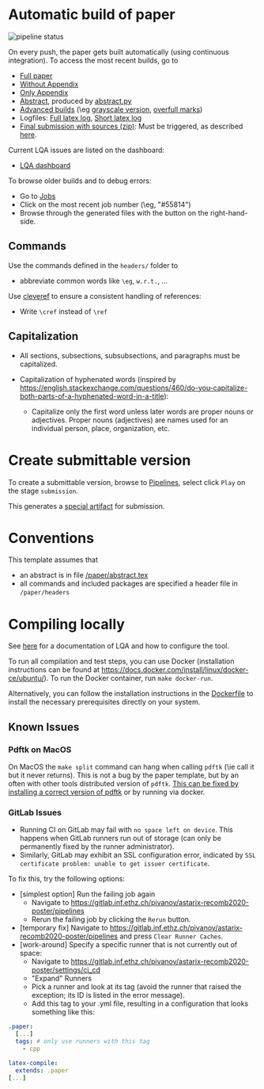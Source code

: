 

# Automatic build of paper

![pipeline status](https://gitlab.inf.ethz.ch/pivanov/astarix-recomb2020-poster/badges/master/pipeline.svg)

On every push, the paper gets built automatically (using continuous integration). To access the most recent builds, go to

- [Full paper](https://gitlab.inf.ethz.ch/pivanov/astarix-recomb2020-poster/-/jobs/artifacts/master/raw/main_full.pdf?job=latex-compile)
- [Without Appendix](https://gitlab.inf.ethz.ch/pivanov/astarix-recomb2020-poster/-/jobs/artifacts/master/raw/main_no_appendix.pdf?job=latex-compile)
- [Only Appendix](https://gitlab.inf.ethz.ch/pivanov/astarix-recomb2020-poster/-/jobs/artifacts/master/raw/main_only_appendix.pdf?job=latex-compile)
- [Abstract](https://gitlab.inf.ethz.ch/pivanov/astarix-recomb2020-poster/-/jobs/artifacts/master/raw/abstract.txt?job=latex-compile), produced by [abstract.py](/paper/lqa-scripts/abstract.py)
- [Advanced builds](https://gitlab.inf.ethz.ch/pivanov/astarix-recomb2020-poster/-/jobs/artifacts/master/browse?job=latex-advanced) (\eg [grayscale version](https://gitlab.inf.ethz.ch/pivanov/astarix-recomb2020-poster/-/jobs/artifacts/master/raw/main_gray.pdf?job=latex-advanced), [overfull marks](https://gitlab.inf.ethz.ch/pivanov/astarix-recomb2020-poster/-/jobs/artifacts/master/raw/main_overfull.pdf?job=latex-advanced))
- Logfiles: [Full latex log](https://gitlab.inf.ethz.ch/pivanov/astarix-recomb2020-poster/-/jobs/artifacts/master/raw/main.log?job=latex-advanced), [Short latex log](https://gitlab.inf.ethz.ch/pivanov/astarix-recomb2020-poster/-/jobs/artifacts/master/raw/main-short.log?job=latex-advanced)
- [Final submission with sources (zip)](https://gitlab.inf.ethz.ch/pivanov/astarix-recomb2020-poster/-/jobs/artifacts/master/raw/submission.zip?job=latex-submission): Must be triggered, as described [here](/paper/README.md#create-submittable-version).

Current LQA issues are listed on the dashboard:

- [LQA dashboard](https://gitlab.inf.ethz.ch/pivanov/astarix-recomb2020-poster/-/jobs/artifacts/master/raw/lqa-dashboard.txt?job=latex-advanced)

To browse older builds and to debug errors:

- Go to [Jobs](https://gitlab.inf.ethz.ch/pivanov/astarix-recomb2020-poster/pipelines)
- Click on the most recent job number (\eg, "#55814")
- Browse through the generated files with the button on the right-hand-side.

## Commands

Use the commands defined in the `headers/` folder to

- abbreviate common words like `\eg`, `w.r.t.`, ...

Use [cleveref](http://tug.ctan.org/tex-archive/macros/latex/contrib/cleveref/cleveref.pdf) to ensure a consistent handling of references:

- Write `\cref` instead of `\ref`

## Capitalization

- All sections, subsections, subsubsections, and paragraphs must be capitalized.
- Capitalization of hyphenated words (inspired by
  https://english.stackexchange.com/questions/460/do-you-capitalize-both-parts-of-a-hyphenated-word-in-a-title):

  - Capitalize only the first word unless later words are proper nouns or
    adjectives. Proper nouns (adjectives) are names used for an individual
    person, place, organization, etc.

# Create submittable version

To create a submittable version, browse to [Pipelines](https://gitlab.inf.ethz.ch/pivanov/astarix-recomb2020-poster/pipelines), select click `Play` on the stage `submission`.

This generates a [special artifact](/paper/README.md#automatic-build-of-paper) for submission.

# Conventions

This template assumes that

- an abstract is in file [/paper/abstract.tex](/paper/abstract.tex)
- all commands and included packages are specified a header file in `/paper/headers`

# Compiling locally

See [here](lqa/doc/README.md) for a documentation of LQA and how to configure the tool.

To run all compilation and test steps, you can use Docker (installation instructions can be found at https://docs.docker.com/install/linux/docker-ce/ubuntu/).
To run the Docker container, run `make docker-run`.

Alternatively, you can follow the installation instructions in the [Dockerfile](../lqa-meta/docker/Dockerfile) to install the necessary prerequisites directly on your system.

## Known Issues

### Pdftk on MacOS

On MacOS the `make split` command can hang when calling `pdftk` (\ie call it but it never returns). This is not a bug by the paper template, but by an often with other tools distributed version of `pdftk`. [This can be fixed by installing a correct version of pdftk](https://stackoverflow.com/questions/39750883/pdftk-hanging-on-macos-sierra) or by running via docker.

### GitLab Issues

- Running CI on GitLab may fail with `no space left on device`. This happens
  when GitLab runners run out of storage (can only be permanently fixed by the
  runner administrator).
- Similarly, GitLab may exhibit an SSL configuration error, indicated by `SSL
  certificate problem: unable to get issuer certificate`.

To fix this, try the following options:

- [simplest option] Run the failing job again
  - Navigate to https://gitlab.inf.ethz.ch/pivanov/astarix-recomb2020-poster/pipelines
  - Rerun the failing job by clicking the `Rerun` button.
- [temporary fix] Navigate to https://gitlab.inf.ethz.ch/pivanov/astarix-recomb2020-poster/pipelines and
press `Clear Runner Caches`.
- [work-around] Specify a specific runner that is not currently out of space:
  - Navigate to
  https://gitlab.inf.ethz.ch/pivanov/astarix-recomb2020-poster/settings/ci_cd
  - "Expand" Runners
  - Pick a runner and look at its tag (avoid the runner that raised the
    exception; its ID is listed in the error message).
  - Add this tag to your .yml file, resulting in a configuration that looks
  something like this:

```yml
.paper:
  [...]
  tags: # only use runners with this tag
    - cpp

latex-compile:
  extends: .paper
[...]
```
